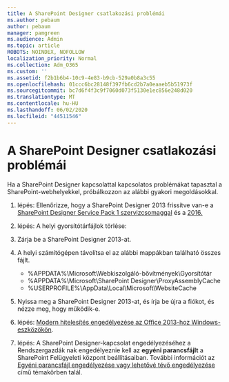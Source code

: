 ```yaml
---
title: A SharePoint Designer csatlakozási problémái
ms.author: pebaum
author: pebaum
manager: pamgreen
ms.audience: Admin
ms.topic: article
ROBOTS: NOINDEX, NOFOLLOW
localization_priority: Normal
ms.collection: Adm_O365
ms.custom: ''
ms.assetid: f2b1b6b4-10c9-4e83-b9cb-529a0b8a3c55
ms.openlocfilehash: 01ccc6bc28148f397fb6cd2b7a0eaaeb5b51973f
ms.sourcegitcommit: bc7d6f4f3c9f7060d073f5130e1ec856e248d020
ms.translationtype: MT
ms.contentlocale: hu-HU
ms.lasthandoff: 06/02/2020
ms.locfileid: "44511546"
---
```

# <a name="sharepoint-designer-connection-issues"></a>A SharePoint Designer csatlakozási problémái 

Ha a SharePoint Designer kapcsolattal kapcsolatos problémákat tapasztal a SharePoint-webhelyekkel, próbálkozzon az alábbi gyakori megoldásokkal.

1. lépés: Ellenőrizze, hogy a SharePoint Designer 2013 frissítve van-e a [SharePoint Designer Service Pack 1 szervizcsomaggal](https://support.microsoft.com/help/2817441/description-of-microsoft-sharepoint-designer-2013-service-pack-1-sp1) és a [2016.](https://support.microsoft.com/help/3114721/august-2-2016-update-for-sharepoint-designer-2013-kb3114721)



2. lépés: A helyi gyorsítótárfájlok törlése:

1. Zárja be a SharePoint Designer 2013-at.

2. A helyi számítógépen távolítsa el az alábbi mappákban található összes fájlt.

    - %APPDATA%\Microsoft\Webkiszolgáló-bővítmények\Gyorsítótár
    - %APPDATA%\Microsoft\SharePoint Designer\ProxyAssemblyCache
    - %USERPROFILE%\AppData\Local\Microsoft\WebsiteCache

3. Nyissa meg a SharePoint Designer 2013-at, és írja be újra a fiókot, és nézze meg, hogy működik-e.

3. lépés: [Modern hitelesítés engedélyezése az Office 2013-hoz Windows-eszközökön](https://docs.microsoft.com/microsoft-365/admin/security-and-compliance/enable-modern-authentication).

4. lépés: A SharePoint Designer-kapcsolat engedélyezéséhez a Rendszergazdák nak engedélyeznie kell az **egyéni parancsfájlt** a SharePoint Felügyeleti központ beállításaiban. További információt az [Egyéni parancsfájl engedélyezése vagy lehetővé tévő engedélyezése](https://docs.microsoft.com/sharepoint/allow-or-prevent-custom-script) című témakörben talál.


